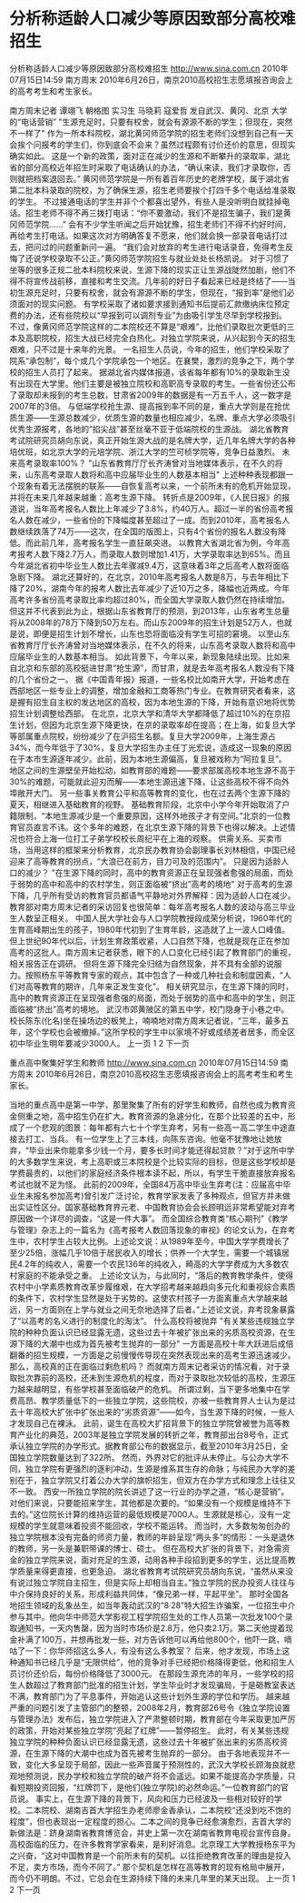 # 分析称适龄人口减少等原因致部分高校难招生

分析称适龄人口减少等原因致部分高校难招生
http://www.sina.com.cn  2010年07月15日14:59  南方周末
2010年6月26日，南京2010高校招生志愿填报咨询会上的高考考生和考生家长。

南方周末记者 谭翊飞 朝格图 实习生 马晓莉 寇爱哲 发自武汉、黄冈、北京
大学的“电话营销”
"生源充足时，只要有校舍，就会有源源不断的学生；但现在，突然不一样了"
作为一所本科院校，湖北黄冈师范学院的招生老师们没想到自己有一天会挨个问报考的学生们，你到底会不会来？虽然过程颇有讨价还价的意思，但现实确实如此。
这是一个新的政策，面对正在减少的生源和不断攀升的录取率，湖北省的部分高校近年招生时采取了电话确认的办法，“确认来读，我们才录取你，否则就把档案退回去。”
黄冈师范学院是一所有着百年历史的老牌学校，属于湖北省第二批本科录取的院校，为了确保生源，招生老师要挨个打四千多个电话给准录取的学生。
不过接通电话的学生并非个个都喜出望外，有些人是没听明白就挂掉电话。招生老师不得不再三拨打电话：“你不要激动，我们不是招生骗子，我们是黄冈师范学院……”
会有不少学生听闻之后开始犹豫，招生老师们不得不约好时间，再给考生打电话。如果这次对方明确答复不愿来，他们就会换一部录音电话打过去，把问过的问题重新问一遍。
“我们会对放弃的考生进行电话录音，免得考生反悔了还说学校录取不公正。”黄冈师范学院招生与就业处处长杨凯说。
对于习惯了坐等的很多正规二批本科院校来说，生源下降的现实正让生源战陡然加剧，他们不得不将宣传战前移，直接和考生交流。几年前的好日子看起来已经是终结了——当初生源充足时，只要有校舍，就会有源源不断的学生，但现在，“报到率”是他们必须面对的现实问题。
有学校采取了诸如要求接到通知书后提前汇款缴纳床位预定费的办法，还有些院校以“早报到可以调剂专业”为由吸引学生尽早到学校报到。
不过，像黄冈师范学院这样的二本院校还不算是“艰难”，比他们录取批次更低的三本及高职院校，招生大战已经完全白热化。对独立学院来说，从兴起到今天的招生艰难，只不过是十来年的光景。
一名招生人员说，今年的招生，他们学校采取了院系“承包制”，每个或几个学院承包一个地区。在襄樊，激烈的竞争之下，两个学校的招生人员打了起来。
据湖北省内媒体报道，该省每年都有10%的录取新生没有出现在大学里。他们主要是被独立院校和高职高专录取的考生。一些省份还公布了录取却未报到的考生总数，甘肃省2009年的数据是有一万五千人，这一数字是2007年的3倍。
与低端学校抢生源、提高报到率不同的是，重点大学则是在抢优质生源——生源总数减少，优质生源的数量也相应减少，名牌、重点大学必须吸引优秀生源报考，各地的“掐尖战”甚至丝毫不亚于低端院校的生源战。
湖北省教育考试院研究员胡向东说，真正开始生源大战的是名牌大学，近几年名牌大学的各种培优班，如北京大学的元培学院、浙江大学的竺可桢学院等，竞争日益激烈。
未来高考录取率100%？
"山东省教育厅厅长齐涛曾对当地媒体表示，在不久的将来，山东高考录取人数将和高中应届毕业生的人数基本相当"
上述种种表现都跟一个现象有着无法摆脱的联系——自恢复高考以来，一个前所未有的危机开始显现，并将在未来几年越来越重：高考生源下降。
转折点是2009年，《人民日报》的报道说，当年高考报名人数比上年减少了3.8%，约40万人。超过一半的省份高考报名人数在减少，一些省份的下降幅度甚至超过了一成。而到2010年，高考报名人数继续跌落了74万——这次，在全国的版图上，只有4个省份的报名人数没有降低。而此前几年，高考报名学生一直狂飙突进。
以教育大省湖北省为例，今年高考报考人数下降2.7万人，而录取人数则增加1.41万，大学录取率达到65%。而且今年湖北省初中毕业生人数比去年骤减9.4万，这意味着3年之后高考人数将面临急剧下降。
湖北还算好的，在北京，2010年高考报名人数是8万，与去年相比下降了20%，湖南今年的报考人数比去年减少了近10万之多，降幅也近两成。今年高考许多省份高考录取比率均超过80%，而全国大学录取人数仍然在持续增加。
但这并不代表到此为止，根据山东省教育厅的预测，到2013年，山东省考生总量将从2008年的78万下降到50万左右。而山东2009年的招生计划是52万人，也就是说，即便是招生计划不增长，山东也恐将面临没有学生可招的窘境。
以至山东省教育厅厅长齐涛曾对当地媒体表示，在不久的将来，山东高考录取人数将和高中应届毕业生的人数基本相当。
如此背景下，今年以来，新现象陆续出现。比如来自北京和东部的高校挺进甘肃“抢生源”，而甘肃，就是去年高考报名人数没有下降的几个省份之一。
据《中国青年报》报道，一些名校比如南开大学，开始考虑在西部地区一些专业上的调整，增加金融和工商等热门专业。在教育研究者看来，这是握有招生自主权的发达地区的高校，因为本地生源的下降，开始有意识地将优势招生计划调整给西部。
在北京，北京大学和清华大学都降低了超过10%的在京招生计划，但因为北京生源下降更快，在京的录取率却在提高；在上海，如复旦大学等部属重点院校，纷纷减少了在沪招生名额。复旦大学2009年，上海生源占34%，而今年低于了30%，复旦大学招生办主任丁光宏说，造成这一现象的原因在于本市生源逐年减少。此前，因为本地生源偏高，复旦被戏称为“阿拉复旦”。
地区之间的生源壁垒开始松动，如教育部的难题——要求部属高校本地生源不高于30%的难题，可能就此迎刃而解——本地生源迅速下降，让这些高校不得不向外埠敞开大门。
另一些事关教育公平和高等教育的变化，也在过去两个生源下降的夏天，相继进入基础教育的视野。
基础教育阶段，北京中小学今年开始取消了户籍限制，“本地生源减少是一个重要原因，这样外地孩子才有空间。”北京的一位教育官员直言不讳。这个多年的难题，在北京生源下降的背景下也得以解决。上述情况也符合上海一位打工子弟学校校长周纪平在上海的观察。
供需关系、买卖市场，当用这样的框架来分析教育，北京民办教育协会副理事长刘林相信，中国已经迎来了高等教育的拐点，“大浪已在前方，目力可及的范围内”。
只是因为适龄人口的减少？
"在生源下降的同时，高中的教育资源正在呈现强者愈强的局面，而处于弱势的高中和高中的农村学生，则正面临被“挤出”高考的境地"
对于高考的生源下降，几乎所有受访的教育官员都语气平静地对外界解释：因为适龄人口在减少。教育部对南方周末记者的采访回复也很简单：每年高考报名人数的波动与高三毕业生人数呈正相关。
中国人民大学社会与人口学院教授段成荣分析说，1960年代的生育高峰期出生的孩子，1980年代初到了生育年龄，这造就了上一波人口峰值。但上世纪90年代以后，计划生育政策收紧，人口自然下降，也就是现在正在参加高考的这批人。南方周末记者获悉，眼下的人口变化已经引起了教育部门的重视，相关报告正在调研。
但将生源下降完全归结为自然现象，并不具有全部的说服力。按照杨东平等教育专家的观点，其中包含了一种或几种社会和制度因素，“人们对高等教育的期许，几年来正发生变化”。
相关研究显示，在生源下降的同时，高中的教育资源正在呈现强者愈强的局面，而处于弱势的高中和高中的学生，则正面临被“挤出”高考的境地。
武汉市郊黄陂区的第五中学，校门隐身于小巷之中。校长陈东(化名)坐在操场边的板凳上，喃喃地对南方周末记者说，“三年，最多五年，这个学校也会被撤掉。”这所学校的学生中以家境不好或成绩差者居多，而全区初中毕业生明年要减少3000人。
上一页
1
2
下一页

重点高中聚集好学生和教师
http://www.sina.com.cn  2010年07月15日14:59  南方周末
2010年6月26日，南京2010高校招生志愿填报咨询会上的高考考生和考生家长。

当地的重点高中是第一中学，那里聚集了所有的好学生和教师，自然也成为教育资金侧重之地，高中招生仍在扩大。教育资源的急遽分化，在那个比较差的五中，形成了一个悲观的图景：每年都有六七十个学生弃考，另有一些高一高二学生中途直接去打工、当兵。
有一位学生上了三本线，向陈东咨询。他毫不犹豫地让她放弃，“毕业出来你能拿多少钱一个月，要多长时间才能还得起贷款？”对于这所中学的大多数学生来说，考上高职或三本院校是个比较实际的目标，但是这些学校却是学费最贵的，以他们的家庭经济条件根本读不起，所以，有学生干脆直接放弃报名考试也就不足为怪。
此前的2009年，全国84万高中毕业生弃考(注：应届高中毕业生未报名参加高考)曾引发广泛讨论，教育学家发表了多种观点，但官方并未做出实证性区分。国家基础教育界元老、中国教育协会会长顾明远非常希望能对弃考原因做一个详尽的调查，“这是一件大事”。
而全国综合教育类“核心期刊”《教学与管理》杂志上的一篇名为《高考报考人数回落现象的审视》的论文认为，在弃考生中，农村学生占较大比例。上述论文说：从1989年至今，中国大学学费增长了至少25倍，涨幅几乎10倍于居民收入的增长；供养一个大学生，需要一个城镇居民4.2年的纯收人，需要一个农民136年的纯收入，畸高的大学学费成为大多数农村家庭的不能承受之重。
上述论文认为，与此同时，“落后的教育教学条件，使得农村中小学素质教育改革步履维艰，在大学招考越来越趋向多元化和重视综合素质的条件下，农村学生显然是处于劣势的。这使农村孩子一方面离重点大学越来越远，另一方面则在上学与就业之间无奈地选择了后者。”上述论文说，弃考现象暴露了“以高考的名义进行的制度化的淘汰”。
什么高校将被抛弃
"有关某些违规独立学院的种种负面认识已经显露无遗，这些过去十年被扩张出来的劣质高校资源，在生源下降的大潮中也成为首先被考生抛弃的一部分"
一方面是高校十年大跃进后成倍翻番的招生规模，一方面是之前慢慢传导现在突然表现出来的高考生源迅速减少。那么，高校真的正在面临过剩危机吗？
而就南方周末记者采访的情况看，对于录取批次靠前的高校，还未到生源危机的程度，而对于录取批次较低的高校，生源压力越来越明显，有些学校甚至面临破产的危机。
所谓过剩，当下更多地集中在学费高昂、教学质量低下的一些独立学院，这些院校，亦被一些教育界人士认为是过去十年高校大扩张中扩张出来的“劣质资源”——如今，当生源下降的时候，一些人才发现自己在裸泳。
此前，诞生在高校大扩招背景下的独立学院曾被誉为高等教育产业化的典范，2003年是独立学院发展的转折之年，教育部出台8号令，正式承认独立学院的办学形式。据教育部公布的数据显示，截至2010年3月25日，全国独立学院数量达到了322所。
然而，外界对它的批评从未停止。与公办大学不同，独立学院有更强烈的逐利冲动，生源是维系其生存的命脉；与纯民办大学的差别在于，独立学院又打着公办大学的旗帜招生，但双方在办学方式和理念上往往又不一致。
西安一所独立学院的院长讲述了这一行业的办学之道，“核心是营销”。对他们来说，只要能招来学生，其他都是次要的。“如果没有一个规模是维持不下去的。”这位院长计算的维持运营的最低规模是7000人。生源就是核心，没有一定规模的学生就意味着投资不能回收，学校不能运转。
而当时，大多数匆匆创办的独立学院根本没有完备的师资力量，教师的年龄呈现“两头多”的情形：一头是退休的教师，另一头是兼职带课的博士、硕士。
但在高校大扩张的背景下，对急需资金的独立学院来说，面对充足的生源，动用各种手段招到更多的学生，远比提高教学质量来得更直接，也更急迫。
湖北省教育考试院研究员胡向东说，“虽然从来没有说过独立学院自主招生，但是实际上却相当自主。”独立学院的民办投资人往往与中介保持良好的关系，形成利益共同体，“像兄弟一样，平起平坐”。
那时全国各地招生领域的乱象丛生，如当年轰动武汉的“8·28”特大招生诈骗案，一位招生中介参与其中。他向华中师范大学影视工程学院招生处的工作人员第一次批发100个录取通知书，一天内售罄，因为当时市场价是2.8万，他只卖2.1万。第二天他提着现金补满了100万，并想再批发一些，对方告诉他可以再给他800个，他吓一跳，嘀咕了一下：你华师招这么多人，有没有这么多教室？
后来，他才发现，市场上这种通知书已经几乎是“无限供给”，他的竞争对手已经把价格降得更低，他和招生人员讨价还价后，每份价格降低了3000元。
在那段生源充沛的年月，一些学校的招生人数超过了教育部门批准的招生计划，学生毕业时才发现骗局，于是砸教室表达不满，教育部门为了平息事件，开始追认这些计划外生源的学位和学历。
越来越严重的问题引发了主管部门的整顿，2008年2月，教育部26号令《独立学院设置与管理办法》发布后，独立学院进入了严肃整顿时期，教育部在今年采取更加严厉的政策，开始对某些独立学院“亮起了红牌”——暂停招生。
此时，有关某些违规独立学院的种种负面认识已经显露无遗，这些过去十年被扩张出来的劣质高校资源，在生源下降的大潮中也成为首先被考生抛弃的一部分。
由于各地表现并不一致，变化大多呈现于局部，因此一些声音属于预测性的，武汉大学校长顾海良就悲观地预测说，民办学校和独立学院的破产将不会遥远。如果不能提高办学质量，只看短期投资回报，“红牌罚下，是他们(独立学院)的必然命运。”一位教育部门的官员说。
事实上，在生源下降的背景下，风向和压力已经波及一些相对较好的学校。二本院校、湖南吉首大学招生办老师廖金香承认，二本院校“还没到吃不饱的程度”，但也表现出一定程度的担心。二本之间的竞争已经愈演愈烈，吉首大学的新做法是：跻身湖南省教育博览会，并史上第一次在湖南省教育电视台宣传自身。
高校面临的压力，在许多教育学家看来，是利好消息。北京理工大学教授杨东平为之兴奋，“这对中国教育是一个前所未有的契机。以往拒绝教育改革的理由是投入不足，卖方市场，而今不同了。”
那个契机是怎样在高等教育的现有格局中展开，而今仍不明朗。不过，它总会在生源持续下降的未来几年里的某天出现。
上一页
1
2
下一页

